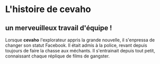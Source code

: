 # L'histoire de cevaho
## un merveuilleux travail d'équipe !

Lorsque **cevaho** l'explorateur appris la grande nouvelle, il s'enpressa de changer son statut Facebook. 
Il était admis à la police, revant depuis toujours de faire la chasse aux méchants. Il s'entrainait depuis tout petit, connaissant chaque réplique de films de gangster. 
